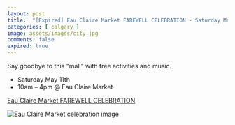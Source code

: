 ```yaml
---
layout: post
title:  "[Expired] Eau Claire Market FAREWELL CELEBRATION - Saturday May 11th, 2024"
categories: [ calgary ]
image: assets/images/city.jpg
comments: false
expired: true
---
```


Say goodbye to this "mall" with free activities and music.

- Saturday May 11th
- 10am – 4pm @ Eau Claire Market

[Eau Claire Market FAREWELL CELEBRATION](https://eauclairemarket.com/eau-claire-market-farewell-festival/)

![Eau Claire Market celebration image](https://harvard-developments-eau-claire-market-v1712343925.websitepro-cdn.com/wp-content/uploads/2024/03/ECM-iconWEB2.png)
